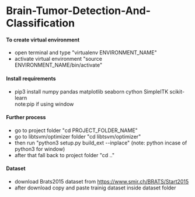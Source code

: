 # Brain-Tumor-Detection-And-Classification
#### To create virtual environment
- open terminal and type "virtualenv ENVIRONMENT_NAME"
- activate virtual environment "source ENVIRONMENT_NAME/bin/activate"

#### Install requirements
- pip3 install numpy pandas matplotlib seaborn cython SimpleITK scikit-learn <br>
note:pip if using window

#### Further process
- go to project folder "cd PROJECT_FOLDER_NAME"
- go to libtsvm/optimizer folder "cd libtsvm/optimizer"
- then run "python3 setup.py build_ext --inplace"  (note: python incase of python3 for window)
- after that fall back to project folder "cd .."

#### Dataset 
- download Brats2015 dataset from https://www.smir.ch/BRATS/Start2015
- after download copy and paste trainig dataset inside dataset folder 
